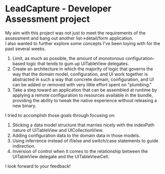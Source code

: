 LeadCapture - Developer Assessment project
==========================================

My aim with this project was not just to meet the requirements of the assessment and bang out another list->detail/form application.  
I also wanted to further explore some concepts I've been toying with for the past several weeks.

1. Limit, as much as possible, the amount of monotonous configuration-based logic that tends to gum up UITableView delegates.
2. Create an architecture in which the majority of logic that governs the way that the domain model, configuration, and UI work together is abstracted in such a way that concrete domain, configuration, and UI can be added or removed with very little effort spent on "plumbing."
3. Take a step toward an application that can be assembled at runtime by applying a remote configuration to resources available in the bundle, providing the ability to tweak the native experience without releasing a new binary.

I tried to accomplish those goals through focusing on:

1. Sticking a data model structure that marries nicely with the indexPath nature of UITableView and UICollectionView.
2. Adding configuration data to the domain data in those models.
3. Using inferrence instead of if/else and switch/case statements to guide indirection.
4. Inversion of control when it comes to the relationship between the UITableView delegate and the UITableViewCell.

I look forward to your feedback!